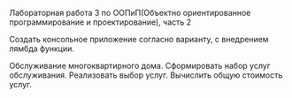 Лабораторная работа 3 по ООПиП(Объектно ориентированное программирование и проектирование), часть 2

Создать консольное приложение согласно варианту, с внедрением лямбда функции.

Обслуживание многоквартирного дома. Сформировать набор услуг обслуживания. Реализовать выбор услуг. Вычислить общую стоимость услуг.
